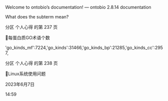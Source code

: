 

Welcome to ontobio’s documentation! — ontobio 2.8.14 documentation

What does the subterm mean?



分区 个人心得 的第 237 页

每蛋白质GO术语个数

'go_kinds_mf':7224,'go_kinds':31466,'go_kinds_bp':21285,'go_kinds_cc':2957,

分区 个人心得 的第 238 页

Linux系统使用问题

2023年6月7日

14:59